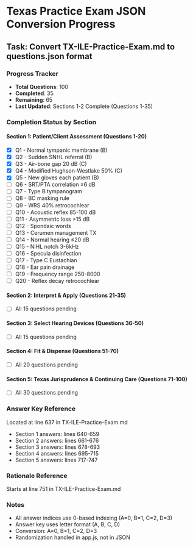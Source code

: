 # Texas Practice Exam JSON Conversion Progress

## Task: Convert TX-ILE-Practice-Exam.md to questions.json format

### Progress Tracker
- **Total Questions**: 100
- **Completed**: 35
- **Remaining**: 65
- **Last Updated**: Sections 1-2 Complete (Questions 1-35)

### Completion Status by Section

#### Section 1: Patient/Client Assessment (Questions 1-20)
- [x] Q1 - Normal tympanic membrane (B)
- [x] Q2 - Sudden SNHL referral (B)
- [x] Q3 - Air-bone gap 20 dB (C)
- [x] Q4 - Modified Hughson-Westlake 50% (C)
- [x] Q5 - New gloves each patient (B)
- [ ] Q6 - SRT/PTA correlation ±6 dB
- [ ] Q7 - Type B tympanogram
- [ ] Q8 - BC masking rule
- [ ] Q9 - WRS 40% retrocochlear
- [ ] Q10 - Acoustic reflex 85-100 dB
- [ ] Q11 - Asymmetric loss >15 dB
- [ ] Q12 - Spondaic words
- [ ] Q13 - Cerumen management TX
- [ ] Q14 - Normal hearing ≤20 dB
- [ ] Q15 - NIHL notch 3-6kHz
- [ ] Q16 - Specula disinfection
- [ ] Q17 - Type C Eustachian
- [ ] Q18 - Ear pain drainage
- [ ] Q19 - Frequency range 250-8000
- [ ] Q20 - Reflex decay retrocochlear

#### Section 2: Interpret & Apply (Questions 21-35)
- [ ] All 15 questions pending

#### Section 3: Select Hearing Devices (Questions 36-50)
- [ ] All 15 questions pending

#### Section 4: Fit & Dispense (Questions 51-70)
- [ ] All 20 questions pending

#### Section 5: Texas Jurisprudence & Continuing Care (Questions 71-100)
- [ ] All 30 questions pending

### Answer Key Reference
Located at line 637 in TX-ILE-Practice-Exam.md
- Section 1 answers: lines 640-659
- Section 2 answers: lines 661-676
- Section 3 answers: lines 678-693
- Section 4 answers: lines 695-715
- Section 5 answers: lines 717-747

### Rationale Reference
Starts at line 751 in TX-ILE-Practice-Exam.md

### Notes
- All answer indices use 0-based indexing (A=0, B=1, C=2, D=3)
- Answer key uses letter format (A, B, C, D)
- Conversion: A=0, B=1, C=2, D=3
- Randomization handled in app.js, not in JSON

